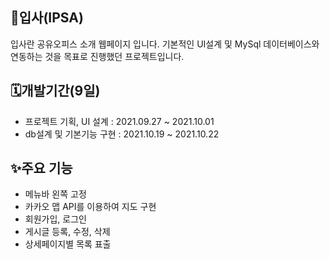 <div align=left>

<h2>🏢입사(IPSA)</h2>
  <p>입사란 공유오피스 소개 웹페이지 입니다. 
  기본적인 UI설계 및 MySql 데이터베이스와 연동하는 것을 목표로 진행했던 프로젝트입니다.</p>
  
<h2>🗓️개발기간(9일)</h2>
  <ul>
<li>프로젝트 기획, UI 설계 : 2021.09.27 ~ 2021.10.01</li>
<li>db설계 및 기본기능 구현 : 2021.10.19 ~ 2021.10.22</li>
  </ul>
  
<h2>✨주요 기능</h2>
  <ul>
    <li>메뉴바 왼쪽 고정</li>
    <li>카카오 맵 API를 이용하여 지도 구현</li>
    <li>회원가입, 로그인</li>
    <li>게시글 등록, 수정, 삭제</li>
    <li>상세페이지별 목록 표출</li>
  </ul>  
  
</div>
